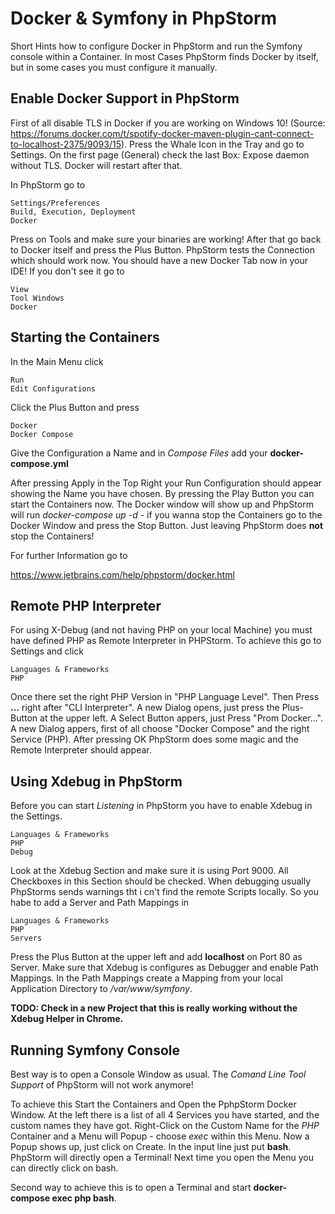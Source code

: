 # Docker & Symfony in PhpStorm

Short Hints how to configure Docker in PhpStorm and run the Symfony console 
within a Container. In most Cases PhpStorm finds Docker
by itself, but in some cases you must configure it manually.

## Enable Docker Support in PhpStorm

First of all disable TLS in Docker if you are working on Windows 10! 
(Source: https://forums.docker.com/t/spotify-docker-maven-plugin-cant-connect-to-localhost-2375/9093/15).
Press the Whale Icon in the Tray and go to Settings. On the first page (General)
check the last Box: Expose daemon without TLS. Docker will restart after that.

In PhpStorm go to

```
Settings/Preferences
Build, Execution, Deployment
Docker
```

Press on Tools and make sure your binaries are working! After that go back to 
Docker itself and press the Plus Button. PhpStorm tests the Connection which
should work now. You should have a new Docker Tab now in your IDE! If you don't see
it go to

```
View
Tool Windows
Docker
```

## Starting the Containers

In the Main Menu click

```
Run
Edit Configurations
```

Click the Plus Button and press

```
Docker
Docker Compose
```

Give the Configuration a Name and in *Compose Files* add your **docker-compose.yml**

After pressing Apply in the Top Right your Run Configuration should appear showing
the Name you have chosen. By pressing the Play Button you can start the
Containers now. The Docker window will show up and PhpStorm will run
*docker-compose up -d* - if you wanna stop the Containers go to the Docker
Window and press the Stop Button. Just leaving PhpStorm does **not** stop
the Containers!

For further Information go to

https://www.jetbrains.com/help/phpstorm/docker.html

## Remote PHP Interpreter

For using X-Debug (and not having PHP on your local Machine) you must have defined PHP
as Remote Interpreter in PHPStorm. To achieve this go to Settings and click

```
Languages & Frameworks
PHP
```

Once there set the right PHP Version in "PHP Language Level".
Then Press **...** right after "CLI Interpreter". A new Dialog opens,
just press the Plus-Button at the upper left. A Select Button appers,
just Press "Prom Docker...". A new Dialog appers, first of all
choose "Docker Compose" and the right Service (PHP). After pressing
OK PhpStorm does some magic and the Remote Interpreter should appear.

## Using Xdebug in PhpStorm

Before you can start *Listening* in PhpStorm you have to enable Xdebug in the Settings.

```
Languages & Frameworks
PHP
Debug
```

Look at the Xdebug Section and make sure it is using Port 9000. All Checkboxes in this Section
should be checked. When debugging usually PhpStorms sends warnings tht i cn't find the
remote Scripts locally. So you habe to add a Server and Path Mappings in

```
Languages & Frameworks
PHP
Servers
```

Press the Plus Button at the upper left and add **localhost** on Port 80 as Server. 
Make sure that Xdebug is configures as Debugger and enable Path Mappings.
In the Path Mappings create a Mapping from your local Application Directory
to */var/www/symfony*.

**TODO: Check in a new Project that this is really working without the Xdebug Helper in Chrome.**

## Running Symfony Console

Best way is to open a Console Window as usual. 
The *Comand Line Tool Support* of PhpStorm will not work anymore!

To achieve this Start the Containers and Open the PphpStorm Docker Window.
At the left there is a list of all 4 Services you have started, and the
custom names they have got. Right-Click on the Custom Name for the *PHP* Container
and a
Menu will Popup - choose *exec* within this Menu. Now a Popup shows
up, just click on Create. In the input line just put **bash**.
PhpStorm will directly open a Terminal! Next time you open the Menu
you can directly click on bash.

Second way to achieve this is to open a Terminal and start **docker-compose exec php bash**.

